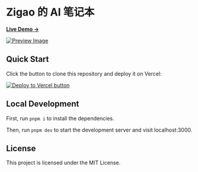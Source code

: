 # Zigao 的 AI 笔记本

[**Live Demo →**](https://ai.notebook.zigao.wang)

[![Preview Image](https://assets.zigao.wang/img/20240723150013.png)](https://ai.notebook.zigao.wang)

## Quick Start

Click the button to clone this repository and deploy it on Vercel:

[![Deploy to Vercel button](https://vercel.com/button)](https://vercel.com/new/clone?s=https%3A%2F%2Fgithub.com%2Fshuding%2Fnextra-docs-template&showOptionalTeamCreation=false)

## Local Development

First, run `pnpm i` to install the dependencies.

Then, run `pnpm dev` to start the development server and visit localhost:3000.

## License

This project is licensed under the MIT License.
